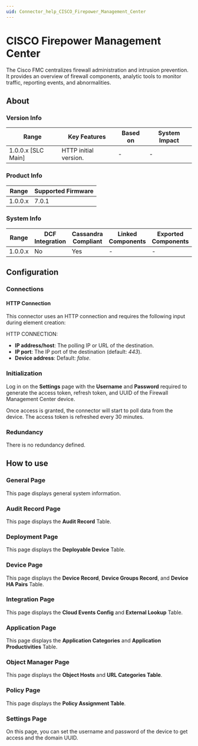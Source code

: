 ```yaml
---
uid: Connector_help_CISCO_Firepower_Management_Center
---
```


# CISCO Firepower Management Center

The Cisco FMC centralizes firewall administration and intrusion prevention. It provides an overview of firewall components, analytic tools to monitor traffic, reporting events, and abnormalities.

## About

### Version Info

| Range                | Key Features          | Based on     | System Impact     |
|----------------------|-----------------------|--------------|-------------------|
| 1.0.0.x [SLC Main]   | HTTP initial version. | -            | -                 |

### Product Info

| Range     | Supported Firmware     |
|-----------|------------------------|
| 1.0.0.x   | 7.0.1                  |

### System Info

| Range     | DCF Integration     | Cassandra Compliant     | Linked Components     | Exported Components     |
|-----------|---------------------|-------------------------|-----------------------|-------------------------|
| 1.0.0.x   | No                  | Yes                     | -                     | -                       |

## Configuration

### Connections

#### HTTP Connection

This connector uses an HTTP connection and requires the following input during element creation:

HTTP CONNECTION:

- **IP address/host**: The polling IP or URL of the destination.
- **IP port**: The IP port of the destination (default: *443*).
- **Device address**: Default: *false*.

### Initialization

Log in on the **Settings** page with the **Username** and **Password** required to generate the access token, refresh token, and UUID of the Firewall Management Center device.

Once access is granted, the connector will start to poll data from the device. The access token is refreshed every 30 minutes.

### Redundancy

There is no redundancy defined.

## How to use

### General Page

This page displays general system information.

### Audit Record Page

This page displays the **Audit Record** Table.

### Deployment Page

This page displays the **Deployable Device** Table.

### Device Page

This page displays the **Device Record**, **Device Groups Record**, and **Device HA Pairs** Table.

### Integration Page

This page displays the **Cloud Events Config** and **External Lookup** Table.

### Application Page

This page displays the **Application Categories** and **Application Productivities** Table.

### Object Manager Page

This page displays the **Object Hosts** and **URL Categories Table**.

### Policy Page

This page displays the **Policy Assignment Table**.

### Settings Page

On this page, you can set the username and password of the device to get access and the domain UUID.
